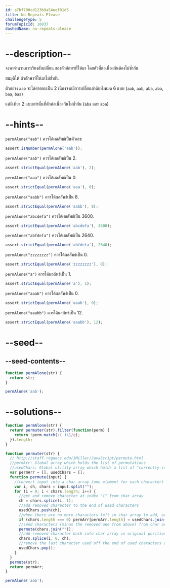 ```yaml
---
id: a7bf700cd123b9a54eef01d5
title: No Repeats Please
challengeType: 5
forumTopicId: 16037
dashedName: no-repeats-please
---
```


# --description--

จงหาจำนวนการเรียงสับเปลี่ยน ของตัวอักษรที่ให้มา โดยตัวที่ต่อเนื่องกันต้องไม่ซ้ำกัน

สมมุติให้ ตัวอักษรที่ให้มาไม่ซ้ำกัน  

ตัวอย่าง `aab`  จะได้คำตอบเป็น 2 เนื่องจากมีการเปลี่ยนลำดับทั้งหมด 6 แบบ (`aab`, `aab`, `aba`, `aba`, `baa`, `baa`)

แต่มีเพียง 2 แบบเท่านั้นที่ตัวต่อเนื่องกันไม่ซ้ำกัน (`aba` และ `aba`)

# --hints--

`permAlone("aab")` ควรได้ผลลัพธ์เป็นตัวเลข

```js
assert.isNumber(permAlone('aab'));
```

`permAlone("aab")` ควรได้ผลลัพธ์เป็น 2.

```js
assert.strictEqual(permAlone('aab'), 2);
```

`permAlone("aaa")` ควรได้ผลลัพธ์เป็น 0.

```js
assert.strictEqual(permAlone('aaa'), 0);
```

`permAlone("aabb")` ควรได้ผลลัพธ์เป็น 8.

```js
assert.strictEqual(permAlone('aabb'), 8);
```

`permAlone("abcdefa")` ควรได้ผลลัพธ์เป็น 3600.

```js
assert.strictEqual(permAlone('abcdefa'), 3600);
```

`permAlone("abfdefa")` ควรได้ผลลัพธ์เป็น 2640.

```js
assert.strictEqual(permAlone('abfdefa'), 2640);
```

`permAlone("zzzzzzzz")` ควรได้ผลลัพธ์เป็น 0.

```js
assert.strictEqual(permAlone('zzzzzzzz'), 0);
```

`permAlone("a")` ควรได้ผลลัพธ์เป็น 1.

```js
assert.strictEqual(permAlone('a'), 1);
```

`permAlone("aaab")` ควรได้ผลลัพธ์เป็น 0.

```js
assert.strictEqual(permAlone('aaab'), 0);
```

`permAlone("aaabb")` ควรได้ผลลัพธ์เป็น 12.

```js
assert.strictEqual(permAlone('aaabb'), 12);
```

# --seed--

## --seed-contents--

```js
function permAlone(str) {
  return str;
}

permAlone('aab');
```

# --solutions--

```js
function permAlone(str) {
  return permuter(str).filter(function(perm) {
    return !perm.match(/(.)\1/g);
  }).length;
}

function permuter(str) {
  // http://staff.roguecc.edu/JMiller/JavaScript/permute.html
  //permArr: Global array which holds the list of permutations
  //usedChars: Global utility array which holds a list of "currently-in-use" characters
  var permArr = [], usedChars = [];
  function permute(input) {
    //convert input into a char array (one element for each character)
    var i, ch, chars = input.split("");
    for (i = 0; i < chars.length; i++) {
      //get and remove character at index "i" from char array
      ch = chars.splice(i, 1);
      //add removed character to the end of used characters
      usedChars.push(ch);
      //when there are no more characters left in char array to add, add used chars to list of permutations
      if (chars.length === 0) permArr[permArr.length] = usedChars.join("");
      //send characters (minus the removed one from above) from char array to be permuted
      permute(chars.join(""));
      //add removed character back into char array in original position
      chars.splice(i, 0, ch);
      //remove the last character used off the end of used characters array
      usedChars.pop();
    }
  }
  permute(str);
  return permArr;
}

permAlone('aab');
```
